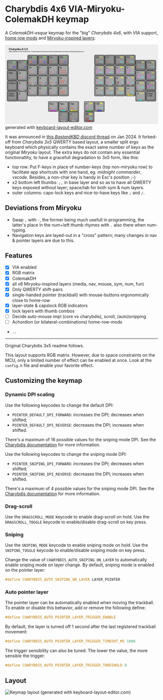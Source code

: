 # Charybdis 4x6 VIA-Miryoku-ColemakDH keymap

A *ColemakDH-esque* keymap for the "big" *Charybdis 4x6*, with *VIA* support,
[home row mods](https://precondition.github.io/home-row-mods) and
[Miryoku-inspired layers](https://github.com/manna-harbour/miryoku):

![alt text](assets/charyoku-kle-reference.png)
generated with [keyboard-layout-editor.com](http://www.keyboard-layout-editor.com/#/gists/57926252da9ebaea7a88cba9ed3bfa78)

It was announced in [this *BastardKBD* discord thread](https://discordapp.com/channels/681309835135811648/1193692606568333342)
on Jan 2024. It forked-off from *Charybdis 3x5* QWERTY based layout,
a smaller split ergo keyboard which physically contains the exact same number of
keys as the original *Miryoku* layout.  The extra keys do not contain any 
essential functionatlity, to have a gracefull degradation to 3x5 form,
like this:

- top row: Put F-keys in place of number-keys (top non-miryoku row) to facilitate
  app shortcuts with one hand, eg. *midnight commander*, *vscode*.  Besides,
  a non-char key is handy in Esc's position ;-)
- x2 bottom left thumbs: `;,` in base layer and so as to have all QWERTY keys exposed
  without layer;  space/tab for both sym & num layers.
- outer columns: caps-lock keys and nice-to-have keys like `;` and `/`.

## Deviations from Miryoku
 
- Swap `,` with `-`, the former being much usefull in programming, the latter's place
  in the num+left thumb rhymes with `.` also there when num-typing.  
- Navigation keys are layed-out in a "cross" pattern;  many changes in nav & pointer
  layers are due to this.

## Features

- [x] VIA enabled
- [x] RGB matrix
- [x] ColemakDH
- [x] all x6 Miryoku-inspired layers (media, nav, mouse, sym, num, fun)
- [x] Only QWERTY shift-pairs
- [x] single-handed pointer (trackball) with mouse-buttons ergonomically close to home-row
- [x] layer-state & capslock RGB indicators
- [x] lock layers with thumb combos
- [ ] Decide auto-mouse impl (core vs charybdis), scroll, (auto)snipping
- [ ] Achordion (or bilateral-combinations) home-row-mods
- ...

---

Original Charybdis 3x5 readme follows.

This layout supports RGB matrix. However, due to space constraints on the MCU,
only a limited number of effect can be enabled at once. Look at the `config.h` file and
enable your favorite effect.

## Customizing the keymap

### Dynamic DPI scaling

Use the following keycodes to change the default DPI:

-   `POINTER_DEFAULT_DPI_FORWARD`: increases the DPI; decreases when shifted;
-   `POINTER_DEFAULT_DPI_REVERSE`: decreases the DPI; increases when shifted.

There's a maximum of 16 possible values for the sniping mode DPI. See the [Charybdis documentation](../../README.md) for more information.

Use the following keycodes to change the sniping mode DPI:

-   `POINTER_SNIPING_DPI_FORWARD`: increases the DPI; decreases when shifted;
-   `POINTER_SNIPING_DPI_REVERSE`: decreases the DPI; increases when shifted.

There's a maximum of 4 possible values for the sniping mode DPI. See the [Charybdis documentation](../../README.md) for more information.

### Drag-scroll

Use the `DRAGSCROLL_MODE` keycode to enable drag-scroll on hold. Use the `DRAGSCROLL_TOGGLE` keycode to enable/disable drag-scroll on key press.

### Sniping

Use the `SNIPING_MODE` keycode to enable sniping mode on hold. Use the `SNIPING_TOGGLE` keycode to enable/disable sniping mode on key press.

Change the value of `CHARYBDIS_AUTO_SNIPING_ON_LAYER` to automatically enable sniping mode on layer change. By default, sniping mode is enabled on the pointer layer:

```c
#define CHARYBDIS_AUTO_SNIPING_ON_LAYER LAYER_POINTER
```

### Auto pointer layer

The pointer layer can be automatically enabled when moving the trackball. To enable or disable this behavior, add or remove the following define:

```c
#define CHARYBDIS_AUTO_POINTER_LAYER_TRIGGER_ENABLE
```

By default, the layer is turned off 1 second after the last registered trackball movement:

```c
#define CHARYBDIS_AUTO_POINTER_LAYER_TRIGGER_TIMEOUT_MS 1000
```

The trigger sensibility can also be tuned. The lower the value, the more sensible the trigger:

```c
#define CHARYBDIS_AUTO_POINTER_LAYER_TRIGGER_THRESHOLD 8
```

## Layout

![Keymap layout (generated with keyboard-layout-editor.com)](https://i.imgur.com/uHEnqEN.png)

